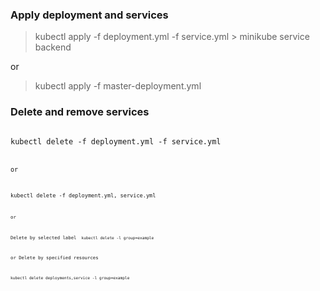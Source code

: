 ### Apply deployment and services

<blockquote>
kubectl apply -f deployment.yml -f service.yml
> minikube service backend
</blockquote>

or

<blockquote>
kubectl apply -f master-deployment.yml
</blockquote>

### Delete and remove services

<code>
kubectl delete -f deployment.yml -f service.yml
<code>

or

<code>
kubectl delete -f deployment.yml, service.yml
<code>

or

Delete by selected label
<code>
kubectl delete -l group=example
</code>

or Delete by specified resources

<code>
kubectl delete deployments,service -l group=example
</code>
